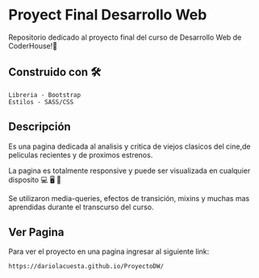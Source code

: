 # Proyect Final Desarrollo Web
Repositorio dedicado al proyecto final del curso de Desarrollo Web de CoderHouse!:rocket:

## Construido con 🛠️

    Libreria - Bootstrap
    Estilos - SASS/CSS
    
 ## Descripción
   
Es una pagina dedicada al analisis y critica de viejos clasicos del cine,de peliculas recientes y de proximos estrenos.

La pagina es totalmente responsive y puede ser visualizada en cualquier disposito :computer: 	:desktop_computer: :iphone:

Se utilizaron media-queries, efectos de transición, mixins y muchas mas aprendidas durante el transcurso del curso.

## Ver Pagina
Para ver el proyecto en una pagina ingresar al siguiente link:

```bash
https://dariolacuesta.github.io/ProyectoDW/
```




